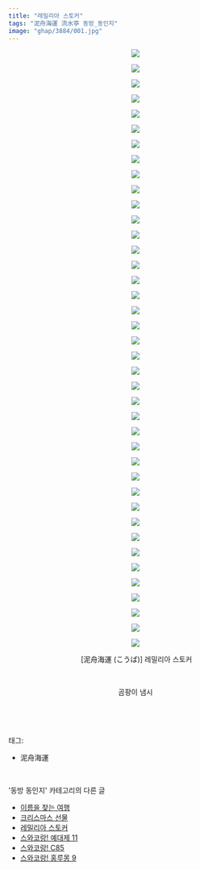 ```yaml
---
title: "레밀리아 스토커"
tags: "泥舟海運 流水亭 동방_동인지"
image: "ghap/3884/001.jpg"
---
```

<div class="article">
<p style="text-align: center; clear: none; float: none;"><img src="{{ site.nasurl }}/ghap/3884/001.jpg"/></p>
<p style="text-align: center; clear: none; float: none;"><img src="{{ site.nasurl }}/ghap/3884/002.jpg"/></p>
<p style="text-align: center; clear: none; float: none;"><img src="{{ site.nasurl }}/ghap/3884/003.jpg"/></p>
<p style="text-align: center; clear: none; float: none;"><img src="{{ site.nasurl }}/ghap/3884/004.jpg"/></p>
<p style="text-align: center; clear: none; float: none;"><img src="{{ site.nasurl }}/ghap/3884/005.jpg"/></p>
<p style="text-align: center; clear: none; float: none;"><img src="{{ site.nasurl }}/ghap/3884/006.jpg"/></p>
<p style="text-align: center; clear: none; float: none;"><img src="{{ site.nasurl }}/ghap/3884/007.jpg"/></p>
<p style="text-align: center; clear: none; float: none;"><img src="{{ site.nasurl }}/ghap/3884/008.jpg"/></p>
<p style="text-align: center; clear: none; float: none;"><img src="{{ site.nasurl }}/ghap/3884/009.jpg"/></p>
<p style="text-align: center; clear: none; float: none;"><img src="{{ site.nasurl }}/ghap/3884/010.jpg"/></p>
<p style="text-align: center; clear: none; float: none;"><img src="{{ site.nasurl }}/ghap/3884/011.jpg"/></p>
<p style="text-align: center; clear: none; float: none;"><img src="{{ site.nasurl }}/ghap/3884/012.jpg"/></p>
<p style="text-align: center; clear: none; float: none;"><img src="{{ site.nasurl }}/ghap/3884/013.jpg"/></p>
<p style="text-align: center; clear: none; float: none;"><img src="{{ site.nasurl }}/ghap/3884/014.jpg"/></p>
<p style="text-align: center; clear: none; float: none;"><img src="{{ site.nasurl }}/ghap/3884/015.jpg"/></p>
<p style="text-align: center; clear: none; float: none;"><img src="{{ site.nasurl }}/ghap/3884/016.jpg"/></p>
<p style="text-align: center; clear: none; float: none;"><img src="{{ site.nasurl }}/ghap/3884/017.jpg"/></p>
<p style="text-align: center; clear: none; float: none;"><img src="{{ site.nasurl }}/ghap/3884/018.jpg"/></p>
<p style="text-align: center; clear: none; float: none;"><img src="{{ site.nasurl }}/ghap/3884/019.jpg"/></p>
<p style="text-align: center; clear: none; float: none;"><img src="{{ site.nasurl }}/ghap/3884/020.jpg"/></p>
<p style="text-align: center; clear: none; float: none;"><img src="{{ site.nasurl }}/ghap/3884/021.jpg"/></p>
<p style="text-align: center; clear: none; float: none;"><img src="{{ site.nasurl }}/ghap/3884/022.jpg"/></p>
<p style="text-align: center; clear: none; float: none;"><img src="{{ site.nasurl }}/ghap/3884/023.jpg"/></p>
<p style="text-align: center; clear: none; float: none;"><img src="{{ site.nasurl }}/ghap/3884/024.jpg"/></p>
<p style="text-align: center; clear: none; float: none;"><img src="{{ site.nasurl }}/ghap/3884/025.jpg"/></p>
<p style="text-align: center; clear: none; float: none;"><img src="{{ site.nasurl }}/ghap/3884/026.jpg"/></p>
<p style="text-align: center; clear: none; float: none;"><img src="{{ site.nasurl }}/ghap/3884/027.jpg"/></p>
<p style="text-align: center; clear: none; float: none;"><img src="{{ site.nasurl }}/ghap/3884/028.jpg"/></p>
<p style="text-align: center; clear: none; float: none;"><img src="{{ site.nasurl }}/ghap/3884/029.jpg"/></p>
<p style="text-align: center; clear: none; float: none;"><img src="{{ site.nasurl }}/ghap/3884/030.jpg"/></p>
<p style="text-align: center; clear: none; float: none;"><img src="{{ site.nasurl }}/ghap/3884/031.jpg"/></p>
<p style="text-align: center; clear: none; float: none;"><img src="{{ site.nasurl }}/ghap/3884/032.jpg"/></p>
<p style="text-align: center; clear: none; float: none;"><img src="{{ site.nasurl }}/ghap/3884/033.jpg"/></p>
<p style="text-align: center; clear: none; float: none;"><img src="{{ site.nasurl }}/ghap/3884/034.jpg"/></p>
<p style="text-align: center; clear: none; float: none;"><img src="{{ site.nasurl }}/ghap/3884/035.jpg"/></p>
<p style="text-align: center; clear: none; float: none;"><img src="{{ site.nasurl }}/ghap/3884/036.jpg"/></p>
<p style="text-align: center; clear: none; float: none;"><img src="{{ site.nasurl }}/ghap/3884/037.jpg"/></p>
<p style="text-align: center; clear: none; float: none;"><img src="{{ site.nasurl }}/ghap/3884/038.jpg"/></p>
<p style="text-align: center; clear: none; float: none;"><img src="{{ site.nasurl }}/ghap/3884/039.jpg"/></p>
<p style="text-align: center; clear: none; float: none;"><img src="{{ site.nasurl }}/ghap/3884/040.jpg"/></p>
<p style="text-align: center; clear: none; float: none;"> [泥舟海運 (こうば)] 레밀리아 스토커</p>
<p style="text-align: center; clear: none; float: none;"><br/></p>
<p style="text-align: center; clear: none; float: none;">곰팡이 냄시</p>
<p><br/></p>
</div><br/>
<div class="tagTrail">
<p>태그: </p>
<ul>
<li>泥舟海運</li>
</ul>
</div><br/>
<div class="another">
<p>'동방 동인지' 카테고리의 다른 글</p>
<ul>
<li><a href="/2017-10-22-ghap_3886">이름을 찾는 여행</a></li>
<li><a href="/2017-10-22-ghap_3885">크리스마스 선물</a></li>
<li><a href="/2017-10-22-ghap_3884">레밀리아 스토커</a></li>
<li><a href="/2017-10-19-ghap_3880">스와코랑! 예대제 11</a></li>
<li><a href="/2017-10-19-ghap_3879">스와코랑! C85</a></li>
<li><a href="/2017-10-19-ghap_3878">스와코랑! 홍루몽 9</a></li>
</ul>
</div><br/>
<div class="cb_module cb_fluid">
<div class="cb_wrt cb_profile">
</div><!-- commentList close -->
</div><br/>
